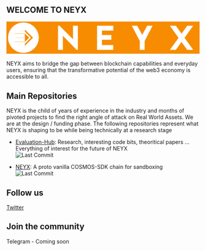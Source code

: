 ## WELCOME TO NEYX
![NEYX LOGO](https://github.com/NEYXHQ/.github/blob/main/LOGO-TEXT.jpg)

NEYX aims to bridge the gap between blockchain capabilities and everyday users, ensuring that the transformative potential of the web3 economy is accessible to all.

## Main Repositories
NEYX is the child of years of experience in the industry and months of pivoted projects to find the right angle of attack on Real World Assets. We are at the design / funding phase. The following repositories represent what NEYX is shaping to be while being technically at a research stage

* [Evaluation-Hub](https://github.com/NEYXHQ/Evaluation-Hub): Research, interesting code bits, theoritical papers ... Everything of interest for the future of NEYX
  <BR>![Last Commit](https://img.shields.io/github/last-commit/NEYXHQ/Evaluation-Hub)


* [NEYX](https://github.com/NEYXHQ/NEYX): A proto vanilla COSMOS-SDK chain for sandboxing 
  <BR>![Last Commit](https://img.shields.io/github/last-commit/NEYXHQ/NEYX)

## Follow us
[Twitter](https://twitter.com/NeyxHQ)


## Join the community
Telegram - Coming soon


